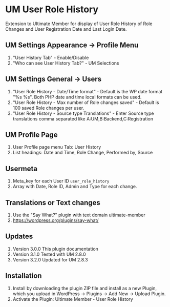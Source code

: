 # UM User Role History
Extension to Ultimate Member for display of User Role History of Role Changes and User Registration Date and Last Login Date.

## UM Settings Appearance -> Profile Menu
1. "User History Tab" - Enable/Disable
2. "Who can see User History Tab?" - UM Selections

## UM Settings General -> Users
1. "User Role History - Date/Time format" - Default is the WP date format "%s %s". Both PHP date and time local formats can be used.
2. "User Role History - Max number of Role changes saved" - Default is 100 saved Role changes per user.
3. "User Role History - Source type Translations" - Enter Source type translations comma separated like A:UM,B:Backend,C:Registration

## UM Profile Page
1. User Profile page menu Tab: User History
2. List headings: Date and Time,	Role Change,	Performed by,	Source

## Usermeta
1. Meta_key for each User ID <code>user_role_history</code>
2. Array with Date, Role ID, Admin and Type for each change.

## Translations or Text changes
1. Use the "Say What?" plugin with text domain ultimate-member
2. https://wordpress.org/plugins/say-what/

## Updates
1. Version 3.0.0 This plugin documentation
2. Version 3.1.0 Tested with UM 2.8.0
3. Version 3.2.0 Updated for UM 2.8.3

## Installation
1. Install by downloading the plugin ZIP file and install as a new Plugin, which you upload in WordPress -> Plugins -> Add New -> Upload Plugin.
2. Activate the Plugin: Ultimate Member - User Role History
